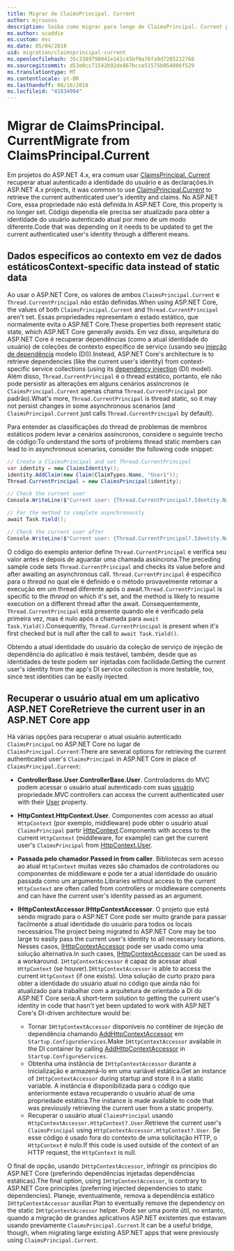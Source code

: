 ```yaml
---
title: Migrar de ClaimsPrincipal. Current
author: mjrousos
description: Saiba como migrar para longe de ClaimsPrincipal. Current para recuperar as declarações no ASP.NET Core e a identidade do usuário autenticado atual.
ms.author: scaddie
ms.custom: mvc
ms.date: 05/04/2018
uid: migration/claimsprincipal-current
ms.openlocfilehash: 35c3389798041e141c45bf0a76fa9d7285212768
ms.sourcegitcommit: d53e0cc71542b92de867bcce51575b054886f529
ms.translationtype: MT
ms.contentlocale: pt-BR
ms.lasthandoff: 08/16/2018
ms.locfileid: "41834994"
---
```

# <a name="migrate-from-claimsprincipalcurrent"></a><span data-ttu-id="b1c63-103">Migrar de ClaimsPrincipal. Current</span><span class="sxs-lookup"><span data-stu-id="b1c63-103">Migrate from ClaimsPrincipal.Current</span></span>

<span data-ttu-id="b1c63-104">Em projetos do ASP.NET 4.x, era comum usar [ClaimsPrincipal. Current](/dotnet/api/system.security.claims.claimsprincipal.current) recuperar atual autenticado a identidade do usuário e as declarações.</span><span class="sxs-lookup"><span data-stu-id="b1c63-104">In ASP.NET 4.x projects, it was common to use [ClaimsPrincipal.Current](/dotnet/api/system.security.claims.claimsprincipal.current) to retrieve the current authenticated user's identity and claims.</span></span> <span data-ttu-id="b1c63-105">No ASP.NET Core, essa propriedade não está definida.</span><span class="sxs-lookup"><span data-stu-id="b1c63-105">In ASP.NET Core, this property is no longer set.</span></span> <span data-ttu-id="b1c63-106">Código dependia ele precisa ser atualizado para obter a identidade do usuário autenticado atual por meio de um modo diferente.</span><span class="sxs-lookup"><span data-stu-id="b1c63-106">Code that was depending on it needs to be updated to get the current authenticated user's identity through a different means.</span></span>

## <a name="context-specific-data-instead-of-static-data"></a><span data-ttu-id="b1c63-107">Dados específicos ao contexto em vez de dados estáticos</span><span class="sxs-lookup"><span data-stu-id="b1c63-107">Context-specific data instead of static data</span></span>

<span data-ttu-id="b1c63-108">Ao usar o ASP.NET Core, os valores de ambos `ClaimsPrincipal.Current` e `Thread.CurrentPrincipal` não estão definidas.</span><span class="sxs-lookup"><span data-stu-id="b1c63-108">When using ASP.NET Core, the values of both `ClaimsPrincipal.Current` and `Thread.CurrentPrincipal` aren't set.</span></span> <span data-ttu-id="b1c63-109">Essas propriedades representam o estado estático, que normalmente evita o ASP.NET Core.</span><span class="sxs-lookup"><span data-stu-id="b1c63-109">These properties both represent static state, which ASP.NET Core generally avoids.</span></span> <span data-ttu-id="b1c63-110">Em vez disso, arquitetura do ASP.NET Core é recuperar dependências (como a atual identidade do usuário) de coleções de contexto específico de serviço (usando seu [injeção de dependência](xref:fundamentals/dependency-injection) modelo (DI)).</span><span class="sxs-lookup"><span data-stu-id="b1c63-110">Instead, ASP.NET Core's architecture is to retrieve dependencies (like the current user's identity) from context-specific service collections (using its [dependency injection](xref:fundamentals/dependency-injection) (DI) model).</span></span> <span data-ttu-id="b1c63-111">Além disso, `Thread.CurrentPrincipal` é o thread estático, portanto, ele não pode persistir as alterações em alguns cenários assíncronos (e `ClaimsPrincipal.Current` apenas chama `Thread.CurrentPrincipal` por padrão).</span><span class="sxs-lookup"><span data-stu-id="b1c63-111">What's more, `Thread.CurrentPrincipal` is thread static, so it may not persist changes in some asynchronous scenarios (and `ClaimsPrincipal.Current` just calls `Thread.CurrentPrincipal` by default).</span></span>

<span data-ttu-id="b1c63-112">Para entender as classificações do thread de problemas de membros estáticos podem levar a cenários assíncronos, considere o seguinte trecho de código:</span><span class="sxs-lookup"><span data-stu-id="b1c63-112">To understand the sorts of problems thread static members can lead to in asynchronous scenarios, consider the following code snippet:</span></span>

```csharp
// Create a ClaimsPrincipal and set Thread.CurrentPrincipal
var identity = new ClaimsIdentity();
identity.AddClaim(new Claim(ClaimTypes.Name, "User1"));
Thread.CurrentPrincipal = new ClaimsPrincipal(identity);

// Check the current user
Console.WriteLine($"Current user: {Thread.CurrentPrincipal?.Identity.Name}");

// For the method to complete asynchronously
await Task.Yield();

// Check the current user after
Console.WriteLine($"Current user: {Thread.CurrentPrincipal?.Identity.Name}");
```

<span data-ttu-id="b1c63-113">O código do exemplo anterior define `Thread.CurrentPrincipal` e verifica seu valor antes e depois de aguardar uma chamada assíncrona.</span><span class="sxs-lookup"><span data-stu-id="b1c63-113">The preceding sample code sets `Thread.CurrentPrincipal` and checks its value before and after awaiting an asynchronous call.</span></span> <span data-ttu-id="b1c63-114">`Thread.CurrentPrincipal` é específico para o *thread* no qual ele é definido e o método provavelmente retomar a execução em um thread diferente após o await.</span><span class="sxs-lookup"><span data-stu-id="b1c63-114">`Thread.CurrentPrincipal` is specific to the *thread* on which it's set, and the method is likely to resume execution on a different thread after the await.</span></span> <span data-ttu-id="b1c63-115">Consequentemente, `Thread.CurrentPrincipal` está presente quando ele é verificado pela primeira vez, mas é nulo após a chamada para `await Task.Yield()`.</span><span class="sxs-lookup"><span data-stu-id="b1c63-115">Consequently, `Thread.CurrentPrincipal` is present when it's first checked but is null after the call to `await Task.Yield()`.</span></span>

<span data-ttu-id="b1c63-116">Obtendo a atual identidade do usuário da coleção de serviço de injeção de dependência do aplicativo é mais testável, também, desde que as identidades de teste podem ser injetadas com facilidade.</span><span class="sxs-lookup"><span data-stu-id="b1c63-116">Getting the current user's identity from the app's DI service collection is more testable, too, since test identities can be easily injected.</span></span>

## <a name="retrieve-the-current-user-in-an-aspnet-core-app"></a><span data-ttu-id="b1c63-117">Recuperar o usuário atual em um aplicativo ASP.NET Core</span><span class="sxs-lookup"><span data-stu-id="b1c63-117">Retrieve the current user in an ASP.NET Core app</span></span>

<span data-ttu-id="b1c63-118">Há várias opções para recuperar o atual usuário autenticado `ClaimsPrincipal` no ASP.NET Core no lugar de `ClaimsPrincipal.Current`:</span><span class="sxs-lookup"><span data-stu-id="b1c63-118">There are several options for retrieving the current authenticated user's `ClaimsPrincipal` in ASP.NET Core in place of `ClaimsPrincipal.Current`:</span></span>

* <span data-ttu-id="b1c63-119">**ControllerBase.User**.</span><span class="sxs-lookup"><span data-stu-id="b1c63-119">**ControllerBase.User**.</span></span> <span data-ttu-id="b1c63-120">Controladores do MVC podem acessar o usuário atual autenticado com suas [usuário](/dotnet/api/microsoft.aspnetcore.mvc.controllerbase.user) propriedade.</span><span class="sxs-lookup"><span data-stu-id="b1c63-120">MVC controllers can access the current authenticated user with their [User](/dotnet/api/microsoft.aspnetcore.mvc.controllerbase.user) property.</span></span>
* <span data-ttu-id="b1c63-121">**HttpContext**.</span><span class="sxs-lookup"><span data-stu-id="b1c63-121">**HttpContext.User**.</span></span> <span data-ttu-id="b1c63-122">Componentes com acesso ao atual `HttpContext` (por exemplo, middleware) pode obter o usuário atual `ClaimsPrincipal` partir [HttpContext](/dotnet/api/microsoft.aspnetcore.http.httpcontext.user).</span><span class="sxs-lookup"><span data-stu-id="b1c63-122">Components with access to the current `HttpContext` (middleware, for example) can get the current user's `ClaimsPrincipal` from [HttpContext.User](/dotnet/api/microsoft.aspnetcore.http.httpcontext.user).</span></span>
* <span data-ttu-id="b1c63-123">**Passada pelo chamador**.</span><span class="sxs-lookup"><span data-stu-id="b1c63-123">**Passed in from caller**.</span></span> <span data-ttu-id="b1c63-124">Bibliotecas sem acesso ao atual `HttpContext` muitas vezes são chamados de controladores ou componentes de middleware e pode ter a atual identidade do usuário passada como um argumento.</span><span class="sxs-lookup"><span data-stu-id="b1c63-124">Libraries without access to the current `HttpContext` are often called from controllers or middleware components and can have the current user's identity passed as an argument.</span></span>
* <span data-ttu-id="b1c63-125">**IHttpContextAccessor**.</span><span class="sxs-lookup"><span data-stu-id="b1c63-125">**IHttpContextAccessor**.</span></span> <span data-ttu-id="b1c63-126">O projeto que está sendo migrado para o ASP.NET Core pode ser muito grande para passar facilmente a atual identidade do usuário para todos os locais necessários.</span><span class="sxs-lookup"><span data-stu-id="b1c63-126">The project being migrated to ASP.NET Core may be too large to easily pass the current user's identity to all necessary locations.</span></span> <span data-ttu-id="b1c63-127">Nesses casos, [IHttpContextAccessor](/dotnet/api/microsoft.aspnetcore.http.ihttpcontextaccessor) pode ser usado como uma solução alternativa.</span><span class="sxs-lookup"><span data-stu-id="b1c63-127">In such cases, [IHttpContextAccessor](/dotnet/api/microsoft.aspnetcore.http.ihttpcontextaccessor) can be used as a workaround.</span></span> <span data-ttu-id="b1c63-128">`IHttpContextAccessor` é capaz de acessar atual `HttpContext` (se houver).</span><span class="sxs-lookup"><span data-stu-id="b1c63-128">`IHttpContextAccessor` is able to access the current `HttpContext` (if one exists).</span></span> <span data-ttu-id="b1c63-129">Uma solução de curto prazo para obter a identidade do usuário atual no código que ainda não foi atualizado para trabalhar com a arquitetura de orientado a DI do ASP.NET Core seria:</span><span class="sxs-lookup"><span data-stu-id="b1c63-129">A short-term solution to getting the current user's identity in code that hasn't yet been updated to work with ASP.NET Core's DI-driven architecture would be:</span></span>

  * <span data-ttu-id="b1c63-130">Tornar `IHttpContextAccessor` disponíveis no contêiner de injeção de dependência chamando [AddHttpContextAccessor](https://github.com/aspnet/Hosting/issues/793) em `Startup.ConfigureServices`.</span><span class="sxs-lookup"><span data-stu-id="b1c63-130">Make `IHttpContextAccessor` available in the DI container by calling [AddHttpContextAccessor](https://github.com/aspnet/Hosting/issues/793) in `Startup.ConfigureServices`.</span></span>
  * <span data-ttu-id="b1c63-131">Obtenha uma instância de `IHttpContextAccessor` durante a inicialização e armazená-lo em uma variável estática.</span><span class="sxs-lookup"><span data-stu-id="b1c63-131">Get an instance of `IHttpContextAccessor` during startup and store it in a static variable.</span></span> <span data-ttu-id="b1c63-132">A instância é disponibilizada para o código que anteriormente estava recuperando o usuário atual de uma propriedade estática.</span><span class="sxs-lookup"><span data-stu-id="b1c63-132">The instance is made available to code that was previously retrieving the current user from a static property.</span></span>
  * <span data-ttu-id="b1c63-133">Recuperar o usuário atual `ClaimsPrincipal` usando `HttpContextAccessor.HttpContext?.User`.</span><span class="sxs-lookup"><span data-stu-id="b1c63-133">Retrieve the current user's `ClaimsPrincipal` using `HttpContextAccessor.HttpContext?.User`.</span></span> <span data-ttu-id="b1c63-134">Se esse código é usado fora do contexto de uma solicitação HTTP, o `HttpContext` é nulo.</span><span class="sxs-lookup"><span data-stu-id="b1c63-134">If this code is used outside of the context of an HTTP request, the `HttpContext` is null.</span></span>

<span data-ttu-id="b1c63-135">O final de opção, usando `IHttpContextAccessor`, infringir os princípios do ASP.NET Core (preferindo dependências injetadas dependências estáticas).</span><span class="sxs-lookup"><span data-stu-id="b1c63-135">The final option, using `IHttpContextAccessor`, is contrary to ASP.NET Core principles (preferring injected dependencies to static dependencies).</span></span> <span data-ttu-id="b1c63-136">Planeje, eventualmente, remova a dependência estático `IHttpContextAccessor` auxiliar.</span><span class="sxs-lookup"><span data-stu-id="b1c63-136">Plan to eventually remove the dependency on the static `IHttpContextAccessor` helper.</span></span> <span data-ttu-id="b1c63-137">Pode ser uma ponte útil, no entanto, quando a migração de grandes aplicativos ASP.NET existentes que estavam usando previamente `ClaimsPrincipal.Current`.</span><span class="sxs-lookup"><span data-stu-id="b1c63-137">It can be a useful bridge, though, when migrating large existing ASP.NET apps that were previously using `ClaimsPrincipal.Current`.</span></span>
